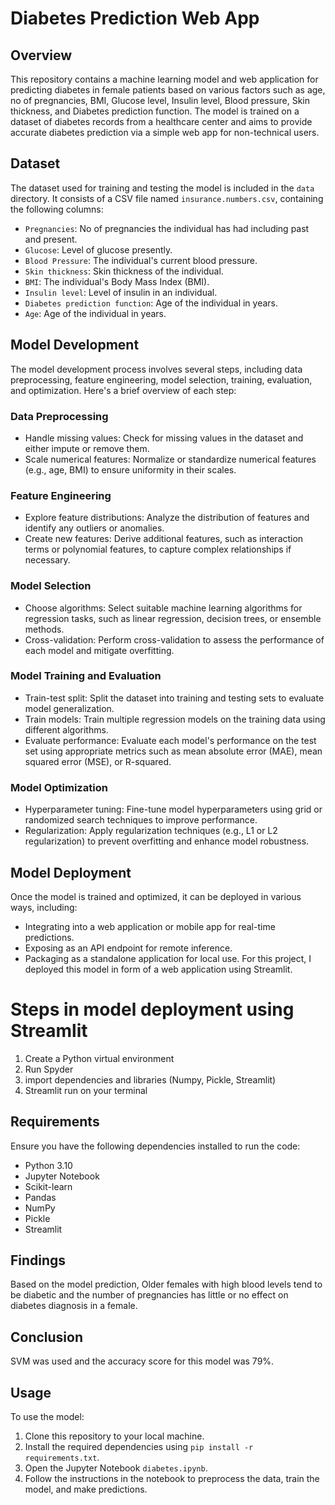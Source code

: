 # Diabetes Prediction Web App

## Overview
This repository contains a machine learning model and web application for predicting diabetes in female patients based on various factors such as age, no of pregnancies, BMI, Glucose level, Insulin level, Blood pressure, Skin thickness, and Diabetes prediction function. The model is trained on a dataset of diabetes records from a healthcare center and aims to provide accurate diabetes prediction via a simple web app for non-technical users.

## Dataset
The dataset used for training and testing the model is included in the `data` directory. It consists of a CSV file named `insurance.numbers.csv`, containing the following columns:
- `Pregnancies`: No of pregnancies the individual has had including past and present.
- `Glucose`: Level of glucose presently.
- `Blood Pressure`: The individual's current blood pressure.
-  `Skin thickness`: Skin thickness of the individual.
- `BMI`: The individual's Body Mass Index (BMI).
- `Insulin level`: Level of insulin in an individual.
- `Diabetes prediction function`: Age of the individual in years.
- `Age`: Age of the individual in years.


## Model Development
The model development process involves several steps, including data preprocessing, feature engineering, model selection, training, evaluation, and optimization. Here's a brief overview of each step:

### Data Preprocessing
- Handle missing values: Check for missing values in the dataset and either impute or remove them.
- Scale numerical features: Normalize or standardize numerical features (e.g., age, BMI) to ensure uniformity in their scales.

### Feature Engineering
- Explore feature distributions: Analyze the distribution of features and identify any outliers or anomalies.
- Create new features: Derive additional features, such as interaction terms or polynomial features, to capture complex relationships if necessary.

### Model Selection
- Choose algorithms: Select suitable machine learning algorithms for regression tasks, such as linear regression, decision trees, or ensemble methods.
- Cross-validation: Perform cross-validation to assess the performance of each model and mitigate overfitting.

### Model Training and Evaluation
- Train-test split: Split the dataset into training and testing sets to evaluate model generalization.
- Train models: Train multiple regression models on the training data using different algorithms.
- Evaluate performance: Evaluate each model's performance on the test set using appropriate metrics such as mean absolute error (MAE), mean squared error (MSE), or R-squared.

### Model Optimization
- Hyperparameter tuning: Fine-tune model hyperparameters using grid or randomized search techniques to improve performance.
- Regularization: Apply regularization techniques (e.g., L1 or L2 regularization) to prevent overfitting and enhance model robustness.

## Model Deployment
Once the model is trained and optimized, it can be deployed in various ways, including:
- Integrating into a web application or mobile app for real-time predictions.
- Exposing as an API endpoint for remote inference.
- Packaging as a standalone application for local use.
For this project, I deployed this model in form of a web application using Streamlit.

# Steps in model deployment using Streamlit
1. Create a Python virtual environment
2. Run Spyder
3. import dependencies and libraries (Numpy, Pickle, Streamlit)
4. Streamlit run on your terminal

   
## Requirements
Ensure you have the following dependencies installed to run the code:
- Python 3.10
- Jupyter Notebook
- Scikit-learn
- Pandas
- NumPy
- Pickle
- Streamlit
  
## Findings
Based on the model prediction, Older females with high blood levels tend to be diabetic and the number of pregnancies has little or no effect on diabetes diagnosis in a female. 

## Conclusion
SVM was used and the accuracy score for this model was 79%. 


## Usage
To use the model:
1. Clone this repository to your local machine.
2. Install the required dependencies using `pip install -r requirements.txt`.
3. Open the Jupyter Notebook `diabetes.ipynb`.
4. Follow the instructions in the notebook to preprocess the data, train the model, and make predictions.

